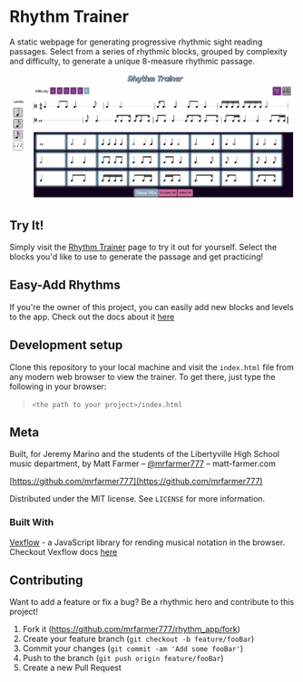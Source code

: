 # Rhythm Trainer

A static webpage for generating progressive rhythmic sight reading passages. Select from a series of rhythmic blocks, grouped by complexity and difficulty, to generate a unique 8-measure rhythmic passage.

![Example](assets/images/example.png)


## Try It!

Simply visit the [Rhythm Trainer](http://rhythmtrainer.app) page to try it out for yourself. Select the blocks you'd like to use to generate the passage and get practicing!

## Easy-Add Rhythms
If you're the owner of this project, you can easily add new blocks and levels to the app. Check out the docs about it [here](docs/CustomRhythms.md)

## Development setup

Clone this repository to your local machine and visit the `index.html` file from any modern web browser to view the trainer.
To get there, just type the following in your browser:

>```<the path to your project>/index.html```


## Meta

Built, for Jeremy Marino and the students of the Libertyville High School music department, by Matt Farmer – [@mrfarmer777](https://twitter.com/mrfarmer777) – matt-farmer.com


[https://github.com/mrfarmer777](https://github.com/mrfarmer777)

Distributed under the MIT license. See ``LICENSE`` for more information.

### Built With
[Vexflow](https://github.com/0xfe/vexflow) - a JavaScript library for rending musical notation in the browser. Checkout Vexflow docs [here](http://www.vexflow.com/)

## Contributing
Want to add a feature or fix a bug? Be a rhythmic hero and contribute to this project!

1. Fork it (<https://github.com/mrfarmer777/rhythm_app/fork>)
2. Create your feature branch (`git checkout -b feature/fooBar`)
3. Commit your changes (`git commit -am 'Add some fooBar'`)
4. Push to the branch (`git push origin feature/fooBar`)
5. Create a new Pull Request
